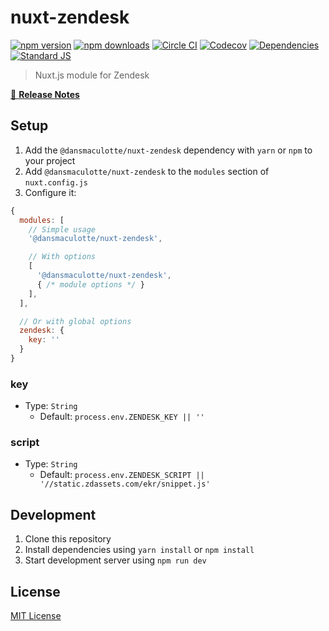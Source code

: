 # nuxt-zendesk

[![npm version][npm-version-src]][npm-version-href]
[![npm downloads][npm-downloads-src]][npm-downloads-href]
[![Circle CI][circle-ci-src]][circle-ci-href]
[![Codecov][codecov-src]][codecov-href]
[![Dependencies][david-dm-src]][david-dm-href]
[![Standard JS][standard-js-src]][standard-js-href]

> Nuxt.js module for Zendesk

[📖 **Release Notes**](./CHANGELOG.md)

## Setup

1. Add the `@dansmaculotte/nuxt-zendesk` dependency with `yarn` or `npm` to your project
2. Add `@dansmaculotte/nuxt-zendesk` to the `modules` section of `nuxt.config.js`
3. Configure it:

```js
{
  modules: [
    // Simple usage
    '@dansmaculotte/nuxt-zendesk',

    // With options
    [
      '@dansmaculotte/nuxt-zendesk',
      { /* module options */ }
    ],
  ],

  // Or with global options
  zendesk: {
    key: ''
  }
}
```

### key

- Type: `String`
  - Default: `process.env.ZENDESK_KEY || ''`

### script

- Type: `String`
  - Default: `process.env.ZENDESK_SCRIPT || '//static.zdassets.com/ekr/snippet.js'`

## Development

1. Clone this repository
2. Install dependencies using `yarn install` or `npm install`
3. Start development server using `npm run dev`

## License

[MIT License](./LICENSE.md)

<!-- Badges -->
[npm-version-src]: https://img.shields.io/npm/dt/dansmaculotte/nuxt-zendesk.svg?style=flat-square
[npm-version-href]: https://npmjs.com/package/dansmaculotte/nuxt-zendesk

[npm-downloads-src]: https://img.shields.io/npm/v/@dansmaculotte/nuxt-zendesk/latest.svg?style=flat-square
[npm-downloads-href]: https://npmjs.com/package/@dansmaculotte/nuxt-zendesk

[circle-ci-src]: https://img.shields.io/circleci/project/github/dansmaculotte/nuxt-zendesk.svg?style=flat-square
[circle-ci-href]: https://circleci.com/gh/dansmaculotte/nuxt-zendesk

[codecov-src]: https://img.shields.io/codecov/c/github/dansmaculotte/nuxt-zendesk.svg?style=flat-square
[codecov-href]: https://codecov.io/gh/dansmaculotte/nuxt-zendesk

[david-dm-src]: https://david-dm.org/dansmaculotte/nuxt-zendesk/status.svg?style=flat-square
[david-dm-href]: https://david-dm.org/dansmaculotte/nuxt-zendesk

[standard-js-src]: https://img.shields.io/badge/code_style-standard-brightgreen.svg?style=flat-square
[standard-js-href]: https://standardjs.com
